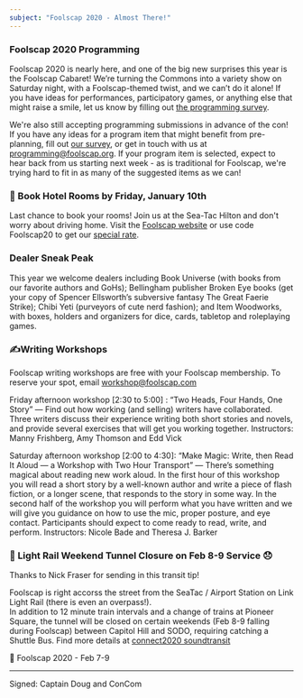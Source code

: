 ```yaml
---
subject: "Foolscap 2020 - Almost There!"
---
```


### Foolscap 2020 Programming
Foolscap 2020 is nearly here, and one of the big new surprises this year is the Foolscap Cabaret! We’re turning the Commons into a variety show on Saturday night, with a Foolscap-themed twist, and we can’t do it alone! If you have ideas for performances, participatory games, or anything else that might raise a smile, let us know by filling out [the programming survey](https://forms.gle/r395Dx7MN8CFU67V9).

We're also still accepting programming submissions in advance of the con! If you have any ideas for a program item that might benefit from pre-planning, fill out [our survey](https://forms.gle/r395Dx7MN8CFU67V9), or get in touch with us at [programming@foolscap.org](mailto:programming@foolscap.org).
If your program item is selected, expect to hear back from us starting next week - as is traditional for Foolscap, we're trying hard to fit in as many of the suggested items as we can!


### 🏨 Book Hotel Rooms by Friday, January 10th

Last chance to book your rooms! Join us at the Sea-Tac Hilton and don't worry about driving home.  Visit the [Foolscap website](https://www.foolscap.org/location/) or use code Foolscap20 to get our [special rate](https://book.passkey.com/go/foolscap2020).

### Dealer Sneak Peak

This year we welcome dealers including Book Universe (with books from our favorite authors and GoHs); Bellingham publisher Broken Eye books (get your copy of Spencer Ellsworth’s subversive fantasy The Great Faerie Strike); Chibi Yeti (purveyors of cute nerd fashion); and Item Woodworks, with boxes, holders and organizers for dice, cards, tabletop and roleplaying games.

### ✍️Writing Workshops

Foolscap writing workshops are free with your Foolscap membership. To reserve your spot, email workshop@foolscap.com

Friday afternoon workshop [2:30 to 5:00] : “Two Heads, Four Hands, One Story” — Find out how working (and selling) writers have collaborated. Three writers discuss their experience writing both short stories and novels, and provide several exercises that will get you working together. Instructors: Manny Frishberg, Amy Thomson and Edd Vick 

Saturday afternoon workshop [2:00 to 4:30]: “Make Magic: Write, then Read It Aloud — a Workshop with Two Hour Transport” — There’s something magical about reading new work aloud. In the first hour of this workshop you will read a short story by a well-known author and write a piece of flash fiction, or a longer scene, that responds to the story in some way. In the second half of the workshop you will perform what you have written and we will give you guidance on how to use the mic, proper posture, and eye contact. Participants should expect to come ready to read, write, and perform.
Instructors: Nicole Bade and Theresa J. Barker

### 🚋 Light Rail Weekend Tunnel Closure on Feb 8-9 Service 😞

Thanks to Nick Fraser for sending in this transit tip!  

Foolscap is right accorss the street from the SeaTac / Airport Station on Link Light Rail (there is even an overpass!).  
In addition to 12 minute train intervals and a change of trains at Pioneer Square, the tunnel will be closed on certain weekends (Feb 8-9 falling during Foolscap) between Capitol Hill and SODO, requiring catching a Shuttle Bus. Find more details at [connect2020 soundtransit](https://connect2020.soundtransit.org/#closures)


📆 Foolscap 2020 - Feb 7-9

---

Signed: Captain Doug and ConCom
